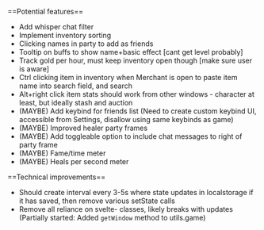 ==Potential features==

-   Add whisper chat filter
-   Implement inventory sorting
-   Clicking names in party to add as friends
-   Tooltip on buffs to show name+basic effect [cant get level probably]
-   Track gold per hour, must keep inventory open though [make sure user is aware]
-   Ctrl clicking item in inventory when Merchant is open to paste item name into search field, and search
-   Alt+right click item stats should work from other windows - character at least, but ideally stash and auction
-   (MAYBE) Add keybind for friends list (Need to create custom keybind UI, accessible from Settings, disallow using same keybinds as game)
-   (MAYBE) Improved healer party frames
-   (MAYBE) Add toggleable option to include chat messages to right of party frame
-   (MAYBE) Fame/time meter
-   (MAYBE) Heals per second meter

==Technical improvements==

-   Should create interval every 3-5s where state updates in localstorage if it has saved, then remove various setState calls
-   Remove all reliance on svelte- classes, likely breaks with updates (Partially started: Added `getWindow` method to utils.game)
